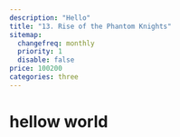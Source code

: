 ```yaml
---
description: "Hello"
title: "13.	Rise of the Phantom Knights"
sitemap:
  changefreq: monthly
  priority: 1
  disable: false
price: 100200
categories: three
---
```


# hellow world
